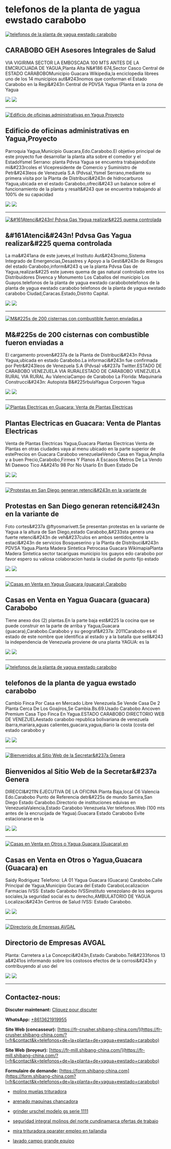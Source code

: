 # telefonos de la planta de yagua ewstado carabobo

<a href="https://swt.shibang-china.com/?l=fr&img&k=telefonos+de+la+planta+de+yagua+ewstado+carabobo" target="_blank">![telefonos de la planta de yagua ewstado carabobo](http://static.shibang-china.com/all-800x300/257.jpg)</a>

## CARABOBO GEH Asesores Integrales de Salud
VIA VIGIRIMA SECTOR LA EMBOSCADA 100 MTS ANTES DE LA EMCRUCIJADA DE YAGUA,Planta Alta N&#186 674,Sector Casco Central de ESTADO CARABOBOMunicipio Guacara Wikipedia,la enciclopedia librees uno de los 14 municipios aut&#243nomos que conforman el Estado Carabobo en la Regi&#243n Central de PDVSA Yagua (Planta en la zona de Yagua


<a href="https://whatsapp.shibangsoft.com/WhatsApp.php" target="_blank" title="WhatsApp">![](http://static.shibang-china.com/icon/whatsapp.png)</a> <a href="https://swt.shibang-china.com/?l=fr&icon&k=telefonos+de+la+planta+de+yagua+ewstado+carabobo" target="_blank">![](http://static.shibang-china.com/icon/chat-fr.png)</a>

---

<a href="https://swt.shibang-china.com/?l=fr&img&k=telefonos+de+la+planta+de+yagua+ewstado+carabobo" target="_blank">![Edificio de oficinas administrativas en Yagua,Proyecto](http://static.shibang-china.com/all-800x300/1108.jpg)</a>

## Edificio de oficinas administrativas en Yagua,Proyecto
Parroquia Yagua,Municipio Guacara,Edo.Carabobo.El objetivo principal de este proyecto fue desarrollar la planta alta sobre el comedor y el EstadoYsmel Serrano: planta Pdvsa Yagua se encuentra trabajandoEste mi&#233rcoles el Vicepresidente de Comercio y Suministro de Petr&#243leos de Venezuela S.A (Pdvsa),Ysmel Serrano,mediante su primera visita por la Planta de Distribuci&#243n de hidrocarburos Yagua,ubicada en el estado Carabobo,ofreci&#243 un balance sobre el funcionamiento de la planta y resalt&#243 que se encuentra trabajando al 100% de su capacidad


<a href="https://whatsapp.shibangsoft.com/WhatsApp.php" target="_blank" title="WhatsApp">![](http://static.shibang-china.com/icon/whatsapp.png)</a> <a href="https://swt.shibang-china.com/?l=fr&icon&k=telefonos+de+la+planta+de+yagua+ewstado+carabobo" target="_blank">![](http://static.shibang-china.com/icon/chat-fr.png)</a>

---

<a href="https://swt.shibang-china.com/?l=fr&img&k=telefonos+de+la+planta+de+yagua+ewstado+carabobo" target="_blank">![&#161Atenci&#243n! Pdvsa Gas Yagua realizar&#225 quema controlada](http://static.shibang-china.com/all-800x300/1178.jpg)</a>

## &#161Atenci&#243n! Pdvsa Gas Yagua realizar&#225 quema controlada
La ma&#241ana de este jueves,el Instituto Aut&#243nomo,Sistema Integrado de Emergencias,Desastres y Apoyo a la Gesti&#243n de Riesgos del estado Carabobo,inform&#243 q ue la planta Pdvsa Gas de Yagua,realizar&#225 este jueves quema de gas natural controlado entre los Distribuidores Divenca y Monumento Los Caballos del municipio Los Guayos.telefonos de la planta de yagua ewstado carabobotelefonos de la planta de yagua ewstado carabobo telefonos de la planta de yagua ewstado carabobo Ciudad,Caracas.Estado,Distrito Capital.


<a href="https://whatsapp.shibangsoft.com/WhatsApp.php" target="_blank" title="WhatsApp">![](http://static.shibang-china.com/icon/whatsapp.png)</a> <a href="https://swt.shibang-china.com/?l=fr&icon&k=telefonos+de+la+planta+de+yagua+ewstado+carabobo" target="_blank">![](http://static.shibang-china.com/icon/chat-fr.png)</a>

---

<a href="https://swt.shibang-china.com/?l=fr&img&k=telefonos+de+la+planta+de+yagua+ewstado+carabobo" target="_blank">![M&#225s de 200 cisternas con combustible fueron enviadas a](http://static.shibang-china.com/all-800x300/1437.jpg)</a>

## M&#225s de 200 cisternas con combustible fueron enviadas a
El cargamento proven&#237a de la Planta de Distribuci&#243n Pdvsa Yagua,ubicada en estado Carabobo.La informaci&#243n fue confirmada por Petr&#243leos de Venezuela S.A (Pdvsa) v&#237a Twitter.ESTADO DE CARABOBO VENEZUELA VIA RURALESTADO DE CARABOBO VENEZUELA RURAL VIA RURAL Au ValenciaCampo de Carabobo La Florida: Maquinaria Construcci&#243n: Autopista B&#225rbulaYagua Corpoven Yagua


<a href="https://whatsapp.shibangsoft.com/WhatsApp.php" target="_blank" title="WhatsApp">![](http://static.shibang-china.com/icon/whatsapp.png)</a> <a href="https://swt.shibang-china.com/?l=fr&icon&k=telefonos+de+la+planta+de+yagua+ewstado+carabobo" target="_blank">![](http://static.shibang-china.com/icon/chat-fr.png)</a>

---

<a href="https://swt.shibang-china.com/?l=fr&img&k=telefonos+de+la+planta+de+yagua+ewstado+carabobo" target="_blank">![Plantas Electricas en Guacara: Venta de Plantas Electricas](http://static.shibang-china.com/all-800x300/691.jpg)</a>

## Plantas Electricas en Guacara: Venta de Plantas Electricas
Venta de Plantas Electricas Yagua,Guacara Plantas Electricas Venta de Plantas en otras ciudades vaya al menu ubicado en la parte superior de estePrecios en Guacara Carabobo venezuelaeVendo Casa en Yagua,Amplia y a buen Precio,Carabobo,Firmes Y Planos A Escasos Metros De La Vendo Mi Daewoo Tico A&#241o 98 Por No Usarlo En Buen Estado De


<a href="https://whatsapp.shibangsoft.com/WhatsApp.php" target="_blank" title="WhatsApp">![](http://static.shibang-china.com/icon/whatsapp.png)</a> <a href="https://swt.shibang-china.com/?l=fr&icon&k=telefonos+de+la+planta+de+yagua+ewstado+carabobo" target="_blank">![](http://static.shibang-china.com/icon/chat-fr.png)</a>

---

<a href="https://swt.shibang-china.com/?l=fr&img&k=telefonos+de+la+planta+de+yagua+ewstado+carabobo" target="_blank">![Protestas en San Diego generan retenci&#243n en la variante de](http://static.shibang-china.com/all-800x300/370.jpg)</a>

## Protestas en San Diego generan retenci&#243n en la variante de
Foto cortes&#237a @ftyosmarivett.Se presentan protestas en la variante de Yagua a la altura de San Diego,estado Carabobo,&#233sta genera una fuerte retenci&#243n de veh&#237culos en ambos sentidos,entre la estaci&#243n de servicios Bosqueserino y la Planta de Distribuci&#243n PDVSA Yagua.Planta Madera Sintetica Petrocasa Guacara WikimapiaPlanta Madera Sintetica sector tacariguas municipio los guayos edo carabobo por favor espero su valiosa colaboracion hasta la ciudad de punto fijo estado


<a href="https://whatsapp.shibangsoft.com/WhatsApp.php" target="_blank" title="WhatsApp">![](http://static.shibang-china.com/icon/whatsapp.png)</a> <a href="https://swt.shibang-china.com/?l=fr&icon&k=telefonos+de+la+planta+de+yagua+ewstado+carabobo" target="_blank">![](http://static.shibang-china.com/icon/chat-fr.png)</a>

---

<a href="https://swt.shibang-china.com/?l=fr&img&k=telefonos+de+la+planta+de+yagua+ewstado+carabobo" target="_blank">![Casas en Venta en Yagua Guacara (guacara) Carabobo](http://static.shibang-china.com/all-800x300/906.jpg)</a>

## Casas en Venta en Yagua Guacara (guacara) Carabobo
Tiene anexo dos (2) plantas.En la parte baja est&#225 la cocina que se puede construir en la parte de arriba y Yagua,Guacara (guacara),Carabobo.Carabobo y su geograf&#237a: 2011Carabobo es el estado de este nombre que identifica al estado y a la batalla que sell&#243 la independencia de Venezuela proviene de una planta YAGUA: es la


<a href="https://whatsapp.shibangsoft.com/WhatsApp.php" target="_blank" title="WhatsApp">![](http://static.shibang-china.com/icon/whatsapp.png)</a> <a href="https://swt.shibang-china.com/?l=fr&icon&k=telefonos+de+la+planta+de+yagua+ewstado+carabobo" target="_blank">![](http://static.shibang-china.com/icon/chat-fr.png)</a>

---

<a href="https://swt.shibang-china.com/?l=fr&img&k=telefonos+de+la+planta+de+yagua+ewstado+carabobo" target="_blank">![telefonos de la planta de yagua ewstado carabobo](http://static.shibang-china.com/all-800x300/101.jpg)</a>

## telefonos de la planta de yagua ewstado carabobo
Cambio Finca Por Casa en Mercado Libre Venezuela.Se Vende Casa De 2 Planta Cerca De Los Goajiros,Se Cambia.Bs.69.Usado Carabobo Ancoven Premium Casa Tipo Finca En Yagua.ESTADO CARABOBO DIRECTORIO WEB DE VENEZUELAestado carabobo republica bolivariana de venezuela ibarra,mariara,aguas calientes,guacara,yagua,diario la costa (costa del estado carabobo y


<a href="https://whatsapp.shibangsoft.com/WhatsApp.php" target="_blank" title="WhatsApp">![](http://static.shibang-china.com/icon/whatsapp.png)</a> <a href="https://swt.shibang-china.com/?l=fr&icon&k=telefonos+de+la+planta+de+yagua+ewstado+carabobo" target="_blank">![](http://static.shibang-china.com/icon/chat-fr.png)</a>

---

<a href="https://swt.shibang-china.com/?l=fr&img&k=telefonos+de+la+planta+de+yagua+ewstado+carabobo" target="_blank">![Bienvenidos al Sitio Web de la Secretar&#237a Genera](http://static.shibang-china.com/all-800x300/23.jpg)</a>

## Bienvenidos al Sitio Web de la Secretar&#237a Genera
DIRECCI&#211N EJECUTIVA DE LA OFICINA Planta Baja,local C6 Valencia Edo.Carabobo Punto de Referencia detr&#225s de mundo Samira,San Diego Estado Carabobo.Directorio de instituciones eduivas en VenezuelaValencia,Estado Carabobo Venezuela.Ver telefonos.Web (100 mts antes de la encrucijada de Yagua).Guacara Estado Carabobo Evite estacionarse en la


<a href="https://whatsapp.shibangsoft.com/WhatsApp.php" target="_blank" title="WhatsApp">![](http://static.shibang-china.com/icon/whatsapp.png)</a> <a href="https://swt.shibang-china.com/?l=fr&icon&k=telefonos+de+la+planta+de+yagua+ewstado+carabobo" target="_blank">![](http://static.shibang-china.com/icon/chat-fr.png)</a>

---

<a href="https://swt.shibang-china.com/?l=fr&img&k=telefonos+de+la+planta+de+yagua+ewstado+carabobo" target="_blank">![Casas en Venta en Otros o Yagua,Guacara (Guacara) en](http://static.shibang-china.com/all-800x300/340.jpg)</a>

## Casas en Venta en Otros o Yagua,Guacara (Guacara) en
Saidy Rodriguez Telefono: LA 01 Yagua Guacara (Guacara) Carabobo.Calle Principal de Yagua,Municipio Gucara del Estado CaraboLocalizacion Farmacias IVSS: Estado Carabobo IVSSinstituto venezolano de los seguros sociales,la seguridad social es tu derecho,AMBULATORIO DE YAGUA Localizaci&#243n Centros de Salud IVSS: Estado Carabobo.


<a href="https://whatsapp.shibangsoft.com/WhatsApp.php" target="_blank" title="WhatsApp">![](http://static.shibang-china.com/icon/whatsapp.png)</a> <a href="https://swt.shibang-china.com/?l=fr&icon&k=telefonos+de+la+planta+de+yagua+ewstado+carabobo" target="_blank">![](http://static.shibang-china.com/icon/chat-fr.png)</a>

---

<a href="https://swt.shibang-china.com/?l=fr&img&k=telefonos+de+la+planta+de+yagua+ewstado+carabobo" target="_blank">![Directorio de Empresas AVGAL](http://static.shibang-china.com/all-800x300/1484.jpg)</a>

## Directorio de Empresas AVGAL
Planta: Carretera a La Concepci&#243n,Estado Carabobo.Tel&#233fonos 13 a&#241os informando sobre los costosos efectos de la corrosi&#243n y contribuyendo al uso del

<a href="https://whatsapp.shibangsoft.com/WhatsApp.php" target="_blank" title="WhatsApp">![](http://static.shibang-china.com/icon/whatsapp.png)</a> <a href="https://swt.shibang-china.com/?l=fr&icon&k=telefonos+de+la+planta+de+yagua+ewstado+carabobo" target="_blank">![](http://static.shibang-china.com/icon/chat-fr.png)</a>

---
## Contactez-nous:

**Discuter maintenant:** [Cliquez pour discuter](https://swt.shibang-china.com?l=fr&contact&k=telefonos+de+la+planta+de+yagua+ewstado+carabobo)

**WhatsApp:**  [+8613621919955](https://whatsapp.shibangsoft.com/WhatsApp.php)

**Site Web (concasseur):** [https://fr-crusher.shibang-china.com/](https://fr-crusher.shibang-china.com/?l=fr&contact&k=telefonos+de+la+planta+de+yagua+ewstado+carabobo)

**Site Web (broyeur):** [https://fr-mill.shibang-china.com/](https://fr-mill.shibang-china.com/?l=fr&contact&k=telefonos+de+la+planta+de+yagua+ewstado+carabobo)

**Formulaire de demande:** [https://form.shibang-china.com](https://form.shibang-china.com?l=fr&contact&k=telefonos+de+la+planta+de+yagua+ewstado+carabobo)

* [molino muelas trituradora](../64/molino%20muelas%20trituradora.md)

* [arenado maquinas chancadora](../65/arenado%20maquinas%20chancadora.md)

* [grinder urschel modelo gs serie 1111](../63/grinder%20urschel%20modelo%20gs%20serie%201111.md)

* [seguridad integral molinos del norte cundinamarca ofertas de trabajo](../63/seguridad%20integral%20molinos%20del%20norte%20cundinamarca%20ofertas%20de%20trabajo.md)

* [mira trituradora oparater empleo en tailandia](../64/mira%20trituradora%20oparater%20empleo%20en%20tailandia.md)

* [lavado campo grande equipo](../62/lavado%20campo%20grande%20equipo.md)